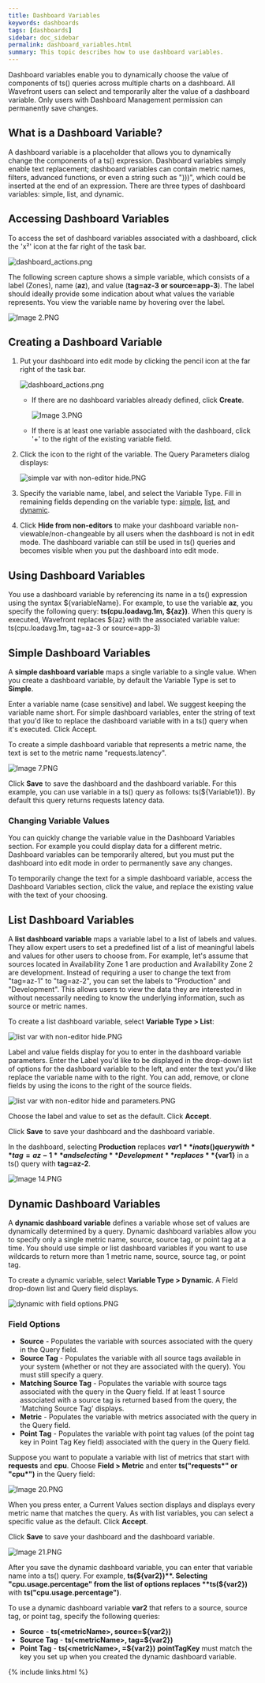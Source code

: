 ```yaml
---
title: Dashboard Variables
keywords: dashboards
tags: [dashboards]
sidebar: doc_sidebar
permalink: dashboard_variables.html
summary: This topic describes how to use dashboard variables.
---
```


Dashboard variables enable you to dynamically choose the value of components of ts() queries across multiple charts on a dashboard. All Wavefront users can select and temporarily alter the value of a dashboard variable. Only users with Dashboard Management permission can permanently save changes.

## What is a Dashboard Variable?

A dashboard variable is a placeholder that allows you to dynamically change the components of a ts() expression. Dashboard variables simply enable text replacement; dashboard variables can contain metric names, filters, advanced functions, or even a string such as ")))", which could be inserted at the end of an expression. There are three types of dashboard variables: simple, list, and dynamic.

## Accessing Dashboard Variables

To access the set of dashboard variables associated with a dashboard, click the 'x²' icon at the far right of the task bar.

![dashboard_actions.png](images/dashboard_actions.png)

The following screen capture shows a simple variable, which consists of a label (Zones), name (**az**), and value (**tag=az-3 or source=app-3**). The label should ideally provide some indication about what values the variable represents. You view the variable name by hovering over the label.

![Image 2.PNG](images/Image+2.PNG)

## Creating a Dashboard Variable

1.  Put your dashboard into edit mode by clicking the pencil icon at the far right of the task bar.

    ![dashboard\_actions.png](images/dashboard_actions.png)

    -   If there are no dashboard variables already defined, click **Create**.

        ![Image 3.PNG](images/Image+3.PNG)

    -   If there is at least one variable associated with the dashboard, click '+' to the right of the existing variable field.

2.  Click the <span class="fa-edit fa"/> icon to the right of the variable. The Query Parameters dialog displays:

    ![simple var with non-editor hide.PNG](images/simple+var+with+non-editor+hide.PNG)

3.  Specify the variable name, label, and select the Variable Type. Fill in remaining fields depending on the variable type: [simple](#simple), [list](#list), and [dynamic](#dynamic).
4.  Click **Hide from non-editors** to make your dashboard variable non-viewable/non-changeable by all users when the dashboard is not in edit mode. The dashboard variable can still be used in ts() queries and becomes visible when you put the dashboard into edit mode.

## Using Dashboard Variables

You use a dashboard variable by referencing its name in a ts() expression using the syntax ${variableName}. For example, to use the variable **az**, you specify the following query: **ts(cpu.loadavg.1m, ${az})**. When this query is executed, Wavefront replaces ${az} with the associated variable value: ts(cpu.loadavg.1m, tag=az-3 or source=app-3)

<span id="simple"></span>

## Simple Dashboard Variables

A **simple dashboard variable** maps a single variable to a single value. When you create a dashboard variable, by default the Variable Type is set to **Simple**.

Enter a variable name (case sensitive) and label. We suggest keeping the variable name short. For simple dashboard variables, enter the string of text that you'd like to replace the dashboard variable with in a ts() query when it's executed. Click Accept.

To create a simple dashboard variable that represents a metric name, the text is set to the metric name "requests.latency".

![Image 7.PNG](images/Image+7.PNG)

Click **Save** to save the dashboard and the dashboard variable. For this example, you can use variable in a ts() query as follows: ts(${Variable1}). By default this query returns requests latency data.

### Changing Variable Values

You can quickly change the variable value in the Dashboard Variables section. For example you could display data for a different metric. Dashboard variables can be temporarily altered, but you must put the dashboard into edit mode in order to permanently save any changes.

To temporarily change the text for a simple dashboard variable, access the Dashboard Variables section, click the value, and replace the existing value with the text of your choosing.

<span id="list"></span>

## List Dashboard Variables

A **list dashboard variable** maps a variable label to a list of labels and values. They allow expert users to set a predefined list of a list of meaningful labels and values for other users to choose from. For example, let's assume that sources located in Availability Zone 1 are production and Availability Zone 2 are development. Instead of requiring a user to change the text from "tag=az-1" to "tag=az-2", you can set the labels to "Production" and "Development". This allows users to view the data they are interested in without necessarily needing to know the underlying information, such as source or metric names.

To create a list dashboard variable, select **Variable Type &gt; List**:

![list var with non-editor hide.PNG](images/list+var+with+non-editor+hide.PNG)

Label and value fields display for you to enter in the dashboard variable parameters. Enter the Label you'd like to be displayed in the drop-down list of options for the dashboard variable to the left, and enter the text you'd like replace the variable name with to the right. You can add, remove, or clone fields by using the icons to the right of the source fields.

![list var with non-editor hide and parameters.PNG](images/list+var+with+non-editor+hide+and+parameters.PNG)

Choose the label and value to set as the default. Click **Accept**.

Click **Save** to save your dashboard and the dashboard variable.

In the dashboard, selecting **Production** replaces **${var1}** in a ts() query with **tag=az-1** and selecting **Development** replaces **${var1}** in a ts() query with **tag=az-2**.

![Image 14.PNG](images/Image+14.PNG)

<span id="dynamic"></span>

## Dynamic Dashboard Variables

A **dynamic dashboard variable** defines a variable whose set of values are dynamically determined by a query. Dynamic dashboard variables allow you to specify only a single metric name, source, source tag, or point tag at a time. You should use simple or list dashboard variables if you want to use wildcards to return more than 1 metric name, source, source tag, or point tag.

To create a dynamic variable, select **Variable Type &gt; Dynamic**. A Field drop-down list and Query field displays.

![dynamic with field options.PNG](images/dynamic+with+field+options.PNG)

### Field Options

-   **Source** - Populates the variable with sources associated with the query in the Query field.
-   **Source Tag** - Populates the variable with all source tags available in your system (whether or not they are associated with the query). You must still specify a query.
-   **Matching Source Tag** - Populates the variable with source tags associated with the query in the Query field. If at least 1 source associated with a source tag is returned based from the query, the 'Matching Source Tag' displays.
-   **Metric** - Populates the variable with metrics associated with the query in the Query field.
-   **Point Tag** - Populates the variable with point tag values (of the point tag key in Point Tag Key field) associated with the query in the Query field.

Suppose you want to populate a variable with list of metrics that start with **requests** and **cpu**. Choose **Field &gt; Metric** and enter **ts("requests\*" or "cpu\*")** in the Query field:

![Image 20.PNG](images/Image+20.PNG)

When you press enter, a Current Values section displays and displays every metric name that matches the query. As with list variables, you can select a specific value as the default. Click **Accept**.

Click **Save** to save your dashboard and the dashboard variable.

![Image 21.PNG](images/Image+21.PNG)

After you save the dynamic dashboard variable, you can enter that variable name into a ts() query. For example, **ts(${var2})**. Selecting "cpu.usage.percentage" from the list of options replaces **ts(${var2})** with **ts("cpu.usage.percentage")**.

To use a dynamic dashboard variable **var2** that refers to a source, source tag, or point tag, specify the following queries:

-   **Source** - **ts(&lt;metricName&gt;, source=${var2})**
-   **Source Tag** - **ts(&lt;metricName&gt;, tag=${var2})**
-   **Point Tag** - **ts(&lt;metricName&gt;, =${var2})** **pointTagKey** must match the key you set up when you created the dynamic dashboard variable.

{% include links.html %}
